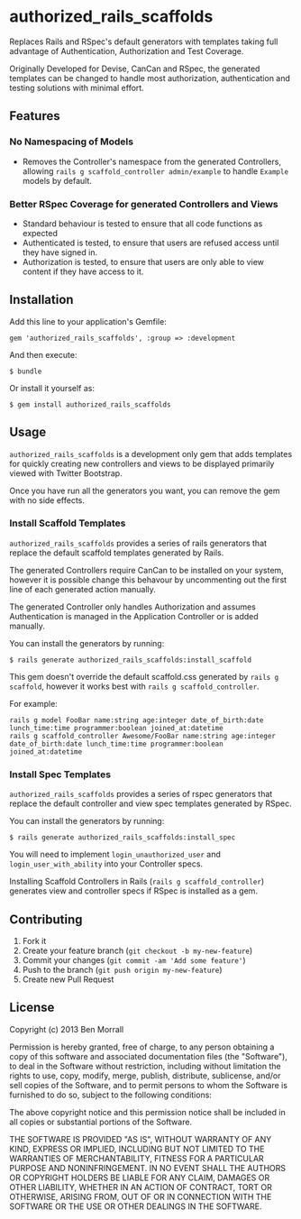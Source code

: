 # authorized_rails_scaffolds

Replaces Rails and RSpec's default generators with templates taking full advantage of Authentication, Authorization and Test Coverage.

Originally Developed for Devise, CanCan and RSpec, the generated templates can be changed to handle most authorization, authentication and testing solutions with minimal effort.

## Features

### No Namespacing of Models

- Removes the Controller's namespace from the generated Controllers, allowing `rails g scaffold_controller admin/example` to handle `Example` models by default.

### Better RSpec Coverage for generated Controllers and Views

- Standard behaviour is tested to ensure that all code functions as expected
- Authenticated is tested, to ensure that users are refused access until they have signed in.
- Authorization is tested, to ensure that users are only able to view content if they have access to it.

## Installation

Add this line to your application's Gemfile:

    gem 'authorized_rails_scaffolds', :group => :development

And then execute:

    $ bundle

Or install it yourself as:

    $ gem install authorized_rails_scaffolds

## Usage

`authorized_rails_scaffolds` is a development only gem that adds templates for quickly creating new controllers and views to be displayed primarily viewed with Twitter Bootstrap.

Once you have run all the generators you want, you can remove the gem with no side effects.

### Install Scaffold Templates

`authorized_rails_scaffolds` provides a series of rails generators that replace the default scaffold templates generated by Rails.

The generated Controllers require CanCan to be installed on your system, however it is possible change this behavour by uncommenting out the first line of each generated action manually.

The generated Controller only handles Authorization and assumes Authentication is managed in the Application Controller or is added manually.

You can install the generators by running:

    $ rails generate authorized_rails_scaffolds:install_scaffold

This gem doesn't override the default scaffold.css generated by `rails g scaffold`, however it works best with `rails g scaffold_controller`.

For example:

    rails g model FooBar name:string age:integer date_of_birth:date lunch_time:time programmer:boolean joined_at:datetime
    rails g scaffold_controller Awesome/FooBar name:string age:integer date_of_birth:date lunch_time:time programmer:boolean joined_at:datetime

### Install Spec Templates

`authorized_rails_scaffolds` provides a series of rspec generators that replace the default controller and view spec templates generated by RSpec.

You can install the generators by running:

    $ rails generate authorized_rails_scaffolds:install_spec

You will need to implement `login_unauthorized_user` and `login_user_with_ability` into your Controller specs.

Installing Scaffold Controllers in Rails (`rails g scaffold_controller`) generates view and controller specs if RSpec is installed as a gem.

## Contributing

1. Fork it
2. Create your feature branch (`git checkout -b my-new-feature`)
3. Commit your changes (`git commit -am 'Add some feature'`)
4. Push to the branch (`git push origin my-new-feature`)
5. Create new Pull Request

## License

Copyright (c) 2013 Ben Morrall

Permission is hereby granted, free of charge, to any person obtaining
a copy of this software and associated documentation files (the
"Software"), to deal in the Software without restriction, including
without limitation the rights to use, copy, modify, merge, publish,
distribute, sublicense, and/or sell copies of the Software, and to
permit persons to whom the Software is furnished to do so, subject to
the following conditions:

The above copyright notice and this permission notice shall be
included in all copies or substantial portions of the Software.

THE SOFTWARE IS PROVIDED "AS IS", WITHOUT WARRANTY OF ANY KIND,
EXPRESS OR IMPLIED, INCLUDING BUT NOT LIMITED TO THE WARRANTIES OF
MERCHANTABILITY, FITNESS FOR A PARTICULAR PURPOSE AND
NONINFRINGEMENT. IN NO EVENT SHALL THE AUTHORS OR COPYRIGHT HOLDERS BE
LIABLE FOR ANY CLAIM, DAMAGES OR OTHER LIABILITY, WHETHER IN AN ACTION
OF CONTRACT, TORT OR OTHERWISE, ARISING FROM, OUT OF OR IN CONNECTION
WITH THE SOFTWARE OR THE USE OR OTHER DEALINGS IN THE SOFTWARE.
